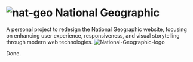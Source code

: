 # ![nat-geo](https://github.com/user-attachments/assets/c0461706-49b2-4a56-818a-fdadb68f8046) National Geographic
A personal project to redesign the National Geographic website, focusing on enhancing user experience, responsiveness, and visual storytelling through modern web technologies.
![National-Geographic-logo](https://github.com/user-attachments/assets/40b8de30-9ddb-4c6c-9a8e-0e3c0442881a)

Done.
